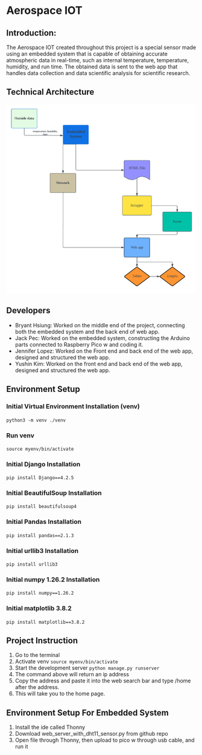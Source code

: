 # Aerospace IOT

## Introduction:
The Aerospace IOT created throughout this project is a special sensor made using an embedded system that is capable of obtaining accurate atmospheric data in real-time, such as internal temperature, temperature, humidity, and run time. The obtained data is sent to the web app that handles data collection and data scientific analysis for scientific research.

## Technical Architecture
![workflow_diagram](WOrkflow.png)
## Developers
  * Bryant Hsiung: Worked on the middle end of the project, connecting both the embedded system and the back end of web app. 
  * Jack Pec: Worked on the embedded system, constructing the Arduino parts connected to Raspberry Pico w and coding it.  
  * Jennifer Lopez: Worked on the Front end and back end of the web app, designed and structured the web app. 
  * Yushin Kim: Worked on the front end and back end of the web app, designed and structured the web app. 
## Environment Setup
### Initial Virtual Environment Installation (venv)
`python3 -m venv ./venv`
### Run venv
`source myenv/bin/activate`
### Initial Django Installation
`pip install Django==4.2.5`
### Initial BeautifulSoup Installation
`pip install beautifulsoup4`
### Initial Pandas Installation
`pip install pandas==2.1.3`
### Initial urllib3 Installation
`pip install urllib3`
### Initial numpy 1.26.2 Installation
`pip install numpy==1.26.2`
### Initial matplotlib 3.8.2
`pip install matplotlib==3.8.2`


## Project Instruction
1. Go to the terminal
2. Activate venv
   `source myenv/bin/activate`
3. Start the development server
   `python manage.py runserver`
4. The command above will return an ip address
5. Copy the address and paste it into the web search bar and type /home after the address.
6. This will take you to the home page.
   
   
   
## Environment Setup For Embedded System 
 1) Install the ide called Thonny 
 2) Download web_server_with_dht11_sensor.py from github repo
 3) Open file through Thonny, then upload to pico w through usb cable, and run it 